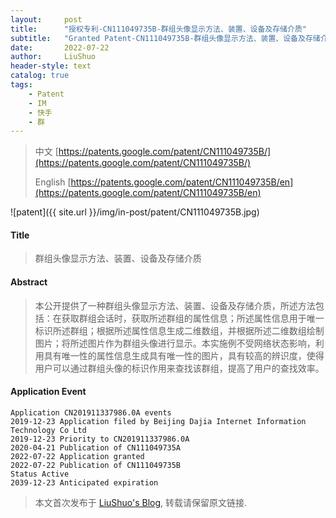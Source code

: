 ```yaml
---
layout:     post
title:      "授权专利-CN111049735B-群组头像显示方法、装置、设备及存储介质"
subtitle:   "Granted Patent-CN111049735B-群组头像显示方法、装置、设备及存储介质"
date:       2022-07-22
author:     LiuShuo
header-style: text
catalog: true
tags:
    - Patent
    - IM
    - 快手
    - 群
---
```

> 中文 [https://patents.google.com/patent/CN111049735B/](https://patents.google.com/patent/CN111049735B/)
>
> English [https://patents.google.com/patent/CN111049735B/en](https://patents.google.com/patent/CN111049735B/en)

![patent]({{ site.url }}/img/in-post/patent/CN111049735B.jpg)
#### Title
> 群组头像显示方法、装置、设备及存储介质









#### Abstract
> 本公开提供了一种群组头像显示方法、装置、设备及存储介质，所述方法包括：在获取群组会话时，获取所述群组的属性信息；所述属性信息用于唯一标识所述群组；根据所述属性信息生成二维数组，并根据所述二维数组绘制图片；将所述图片作为群组头像进行显示。本实施例不受网络状态影响，利用具有唯一性的属性信息生成具有唯一性的图片，具有较高的辨识度，使得用户可以通过群组头像的标识作用来查找该群组，提高了用户的查找效率。









#### Application Event
```
Application CN201911337986.0A events 
2019-12-23 Application filed by Beijing Dajia Internet Information Technology Co Ltd
2019-12-23 Priority to CN201911337986.0A
2020-04-21 Publication of CN111049735A
2022-07-22 Application granted
2022-07-22 Publication of CN111049735B
Status Active
2039-12-23 Anticipated expiration
```
> 本文首次发布于 [LiuShuo's Blog](https://liushuo.me), 
转载请保留原文链接.
